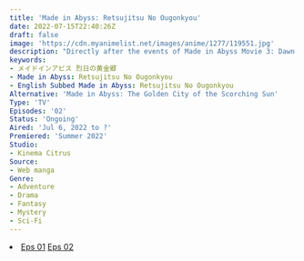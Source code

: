 ```yaml
---
title: 'Made in Abyss: Retsujitsu No Ougonkyou'
date: 2022-07-15T22:40:26Z
draft: false
image: 'https://cdn.myanimelist.net/images/anime/1277/119551.jpg'
description: "Directly after the events of Made in Abyss Movie 3: Dawn of the Deep Soul, the fifth installment of Made in Abyss covers the adventure of Reg, Riko, and Nanachi in the Sixth Layer, The Capital of the Unreturned."
keywords:
- メイドインアビス 烈日の黄金郷
- Made in Abyss: Retsujitsu No Ougonkyou
- English Subbed Made in Abyss: Retsujitsu No Ougonkyou
Alternative: 'Made in Abyss: The Golden City of the Scorching Sun'
Type: 'TV'
Episodes: '02'
Status: 'Ongoing'
Aired: 'Jul 6, 2022 to ?'
Premiered: 'Summer 2022'
Studio:
- Kinema Citrus
Source:
- Web manga
Genre:
- Adventure
- Drama
- Fantasy
- Mystery
- Sci-Fi
---
```


<div class="bc-1 d-g p-5">
<li class="d-g gg-5 gtc-e">
  <a id="allvideo" href="#" data-video="//embed.hugonime.repl.co/videokf.php?id=MadeInAbyssSS2/Made In Abyss - Retsujitsu No Ougonkyou - 01" rel=nofollow">Eps 01</a>
  <a id="allvideo" href="#" data-video="//embed.hugonime.repl.co/videokf.php?id=MadeInAbyssSS2/Made In Abyss - Retsujitsu No Ougonkyou - 02" rel=nofollow">Eps 02</a>
</li>
</div>